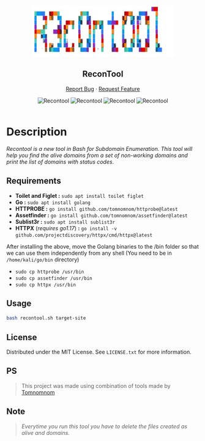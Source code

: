 <!-- PROJECT LOGO -->
<br />
<div align="center">
  <a href="#">
    <img src="./images/recontool-transparent.png" alt="Logo" height="135px">
  </a>

  <h2 align="center">ReconTool</h2>
  <p align="center">
    <a
      href="https://github.com/Shirshakhtml/Recontool/issues/new?assignees=&labels=bug">Report
      Bug</a>
    ·
    <a href="https://github.com/Shirshakhtml/Recontool/issues">Request Feature</a>
  </p>

  <img alt="Recontool" src="https://img.shields.io/github/stars/Shirshakhtml/Recontool">
  <img alt="Recontool" src="https://img.shields.io/github/issues/Shirshakhtml/Recontool">
  <img alt="Recontool" src="https://img.shields.io/github/license/Shirshakhtml/Recontool">
  <img alt="Recontool" src="https://img.shields.io/github/languages/code-size/Shirshakhtml/Recontool"> <br />  <br />

</div>

# Description

*Recontool  is a new tool in Bash for Subdomain Enumeration. This tool will help you find the alive domains from a set of non-working domains and print the list of domains with status codes.*

## Requirements

- **Toilet and Figlet :** ```sudo apt install toilet figlet```
- **Go :** ```sudo apt install golang```
- **HTTPROBE :** ```go install github.com/tomnomnom/httprobe@latest```
- **Assetfinder :** ```go install github.com/tomnomnom/assetfinder@latest```
- **Sublist3r :** ```sudo apt install sublist3r```
- **HTTPX** (*requires go1.17*) **:** ```go install -v github.com/projectdiscovery/httpx/cmd/httpx@latest```  


After installing the above, move the Golang binaries to the /bin folder so that we can use them independently from any shell (You need to be in ```/home/kali/go/bin``` directory)  

- ```sudo cp httprobe /usr/bin```
- ```sudo cp assetfinder /usr/bin```
- ```sudo cp httpx /usr/bin```
  
## Usage 
```bash
bash recontool.sh target-site
```  
## License

Distributed under the MIT License. See `LICENSE.txt` for more information.

## PS
>This project was made using combination of tools made by [Tomnomnom](https://github.com/tomnomnom)

## Note
>*Everytime you run this tool you have to delete the files created as alive and domains.*
